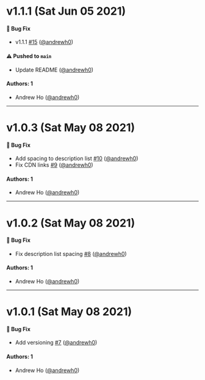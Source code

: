 # v1.1.1 (Sat Jun 05 2021)

#### 🐛 Bug Fix

- v1.1.1 [#15](https://github.com/andrewh0/okcss/pull/15) ([@andrewh0](https://github.com/andrewh0))

#### ⚠️ Pushed to `main`

- Update README ([@andrewh0](https://github.com/andrewh0))

#### Authors: 1

- Andrew Ho ([@andrewh0](https://github.com/andrewh0))

---

# v1.0.3 (Sat May 08 2021)

#### 🐛 Bug Fix

- Add spacing to description list [#10](https://github.com/andrewh0/okcss/pull/10) ([@andrewh0](https://github.com/andrewh0))
- Fix CDN links [#9](https://github.com/andrewh0/okcss/pull/9) ([@andrewh0](https://github.com/andrewh0))

#### Authors: 1

- Andrew Ho ([@andrewh0](https://github.com/andrewh0))

---

# v1.0.2 (Sat May 08 2021)

#### 🐛 Bug Fix

- Fix description list spacing [#8](https://github.com/andrewh0/okcss/pull/8) ([@andrewh0](https://github.com/andrewh0))

#### Authors: 1

- Andrew Ho ([@andrewh0](https://github.com/andrewh0))

---

# v1.0.1 (Sat May 08 2021)

#### 🐛 Bug Fix

- Add versioning [#7](https://github.com/andrewh0/okcss/pull/7) ([@andrewh0](https://github.com/andrewh0))

#### Authors: 1

- Andrew Ho ([@andrewh0](https://github.com/andrewh0))
